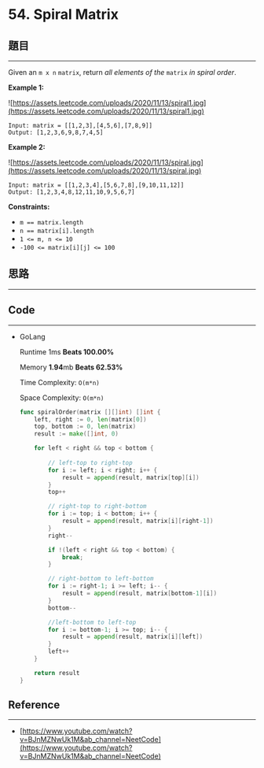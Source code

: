# 54. Spiral Matrix

## 題目

---

Given an `m x n` `matrix`, return *all elements of the* `matrix` *in spiral order*.

**Example 1:**

![https://assets.leetcode.com/uploads/2020/11/13/spiral1.jpg](https://assets.leetcode.com/uploads/2020/11/13/spiral1.jpg)

```
Input: matrix = [[1,2,3],[4,5,6],[7,8,9]]
Output: [1,2,3,6,9,8,7,4,5]

```

**Example 2:**

![https://assets.leetcode.com/uploads/2020/11/13/spiral.jpg](https://assets.leetcode.com/uploads/2020/11/13/spiral.jpg)

```
Input: matrix = [[1,2,3,4],[5,6,7,8],[9,10,11,12]]
Output: [1,2,3,4,8,12,11,10,9,5,6,7]

```

**Constraints:**

- `m == matrix.length`
- `n == matrix[i].length`
- `1 <= m, n <= 10`
- `-100 <= matrix[i][j] <= 100`

## 思路

---

## Code

---

- GoLang
    
    Runtime 1ms **Beats 100.00%**
    
    Memory **1.94**mb **Beats 62.53%**
    
    Time Complexity: `O(m*n)`
    
    Space Complexity:  `O(m*n)`
    
    ```go
    func spiralOrder(matrix [][]int) []int {
        left, right := 0, len(matrix[0])
        top, bottom := 0, len(matrix)
        result := make([]int, 0)
    
        for left < right && top < bottom {
            
            // left-top to right-top
            for i := left; i < right; i++ {
                result = append(result, matrix[top][i])
            }
            top++
    
            // right-top to right-bottom
            for i := top; i < bottom; i++ {
                result = append(result, matrix[i][right-1])
            }
            right--
    
            if !(left < right && top < bottom) {
                break;
            }
    
            // right-bottom to left-bottom
            for i := right-1; i >= left; i-- {
                result = append(result, matrix[bottom-1][i])
            }
            bottom--
    
            //left-bottom to left-top
            for i := bottom-1; i >= top; i-- {
                result = append(result, matrix[i][left])
            }
            left++
        }
    
        return result
    }
    ```
    

## Reference

---

- [https://www.youtube.com/watch?v=BJnMZNwUk1M&ab_channel=NeetCode](https://www.youtube.com/watch?v=BJnMZNwUk1M&ab_channel=NeetCode)